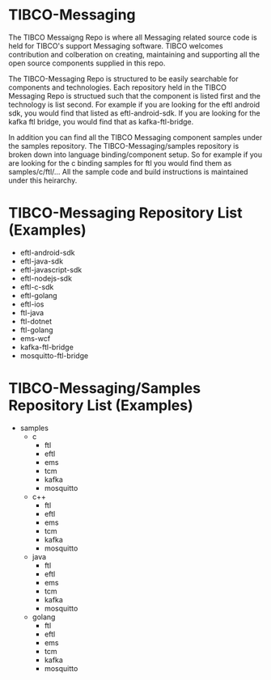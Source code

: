 # TIBCO-Messaging
The TIBCO Messaigng Repo is where all Messaging related source code is held for TIBCO's support Messaging software.  TIBCO welcomes contribution and colberation on creating, maintaining and supporting all the open source components supplied in this repo.

The TIBCO-Messaging Repo is structured to be easily searchable for components and technologies.  Each repository held in the TIBCO Messaging Repo is structued such that the component is listed first and the technology is list second.  For example if you are looking for the eftl android sdk, you would find that listed as eftl-android-sdk.  If you are looking for the kafka ftl bridge, you would find that as kafka-ftl-bridge.  

In addition you can find all the TIBCO Messaging component samples under the samples repository.  The TIBCO-Messaging/samples repository is broken down into language binding/component setup.  So for example if you are looking for the c binding samples for ftl you would find them as samples/c/ftl/...  All the sample code and build instructions is maintained under this heirarchy.

# TIBCO-Messaging Repository List (Examples)
   * eftl-android-sdk
   * eftl-java-sdk
   * eftl-javascript-sdk
   * eftl-nodejs-sdk
   * eftl-c-sdk
   * eftl-golang
   * eftl-ios
   * ftl-java
   * ftl-dotnet
   * ftl-golang
   * ems-wcf
   * kafka-ftl-bridge
   * mosquitto-ftl-bridge

# TIBCO-Messaging/Samples Repository List (Examples)
   * samples
      * c
         * ftl
         * eftl
         * ems
         * tcm
         * kafka
         * mosquitto
      * c++
         * ftl
         * eftl
         * ems
         * tcm
         * kafka
         * mosquitto
      * java
         * ftl
         * eftl
         * ems
         * tcm
         * kafka
         * mosquitto
      * golang
         * ftl
         * eftl
         * ems
         * tcm
         * kafka
         * mosquitto

  
